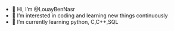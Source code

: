 - 👋 Hi, I’m @LouayBenNasr
- 👀 I’m interested in coding and learning new things continuously
- 🌱 I’m currently learning python, C,C++,SQL


<!---
EELLOOOO/EELLOOOO is a ✨ special ✨ repository because its `README.md` (this file) appears on your GitHub profile.
You can click the Preview link to take a look at your changes.
--->

